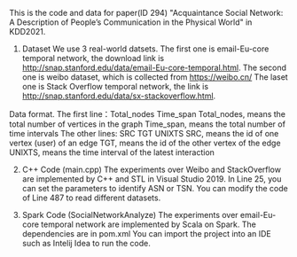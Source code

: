 This is the code and data for paper(ID 294) "Acquaintance Social Network: A Description of People’s Communication in the Physical World" in KDD2021.

1. Dataset
We use 3 real-world datsets. 
The first one is email-Eu-core temporal network, the download link is http://snap.stanford.edu/data/email-Eu-core-temporal.html.
The second one is weibo dataset, which is collected from https://weibo.cn/
The laset one is Stack Overflow temporal network, the link is http://snap.stanford.edu/data/sx-stackoverflow.html.

Data format.
The first line：Total_nodes  Time_span
Total_nodes, means the total number of vertices in the graph
Time_span, means the total number of time intervals
The other lines: SRC TGT UNIXTS 
SRC, means the id of one vertex (user) of an edge
TGT, means the id of the other vertex of the edge
UNIXTS, means the time interval of the latest interaction

2. C++ Code (main.cpp)
The experiments over Weibo and StackOverflow are implemented by C++ and STL in Visual Studio 2019.
In Line 25, you can set the parameters to identify ASN or TSN.
You can modify the code of Line 487 to read different datasets.

3. Spark Code (SocialNetworkAnalyze)
The experiments over email-Eu-core temporal network are implemented by Scala on Spark.
The dependencies are in pom.xml
You can import the project into an IDE such as Intelij Idea to run the code.
